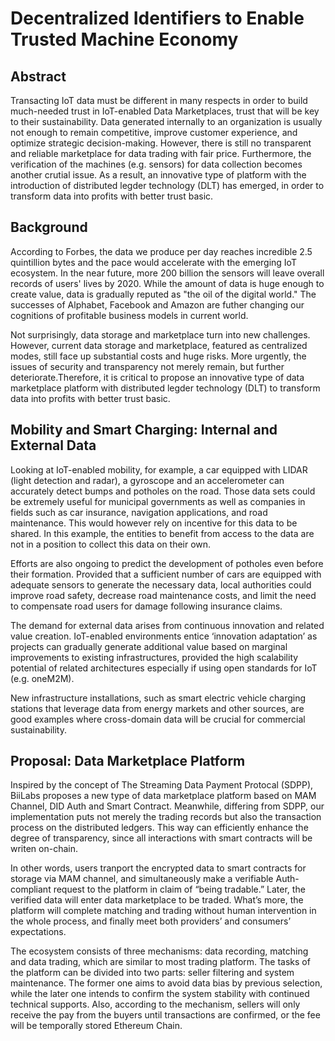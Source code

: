 # Decentralized Identifiers to Enable Trusted Machine Economy

## Abstract

Transacting IoT data must be different in many respects in order to build much-needed trust in IoT-enabled Data Marketplaces, trust that will be key to their sustainability. Data generated internally to an organization is usually not enough to remain competitive, improve customer experience, and optimize strategic decision-making. However, there is still no transparent and reliable marketplace for data trading with fair price. Furthermore, the verification of the machines (e.g. sensors) for data collection becomes another crutial issue. As a result, an innovative type of platform with the introduction of distributed legder technology (DLT) has emerged, in order to transform data into profits with better trust basic. 

## Background 

According to Forbes, the data we produce per day reaches incredible 2.5 quintillion bytes and the pace would accelerate with the emerging IoT ecosystem. In the near future, more 200 billion the sensors will leave overall records of users' lives by 2020. While the amount of data is huge enough to create value, data is gradually reputed as "the oil of the digital world." The successes of Alphabet, Facebook and Amazon are futher changing our cognitions of profitable business models in current world. 

Not surprisingly, data storage and marketplace turn into new challenges. However, current data storage and marketplace, featured as centralized modes, still face up substantial costs and huge risks. More urgently, the issues of security and transparency not merely remain, but further deteriorate.Therefore, it is critical to propose an innovative type of data marketplace platform with distributed legder technology (DLT) to transform data into profits with better trust basic.

## Mobility and Smart Charging: Internal and External Data 

Looking at IoT-enabled mobility, for example, a car equipped with LIDAR (light detection and radar), a gyroscope and an accelerometer can accurately detect bumps and potholes on the road. Those data sets could be extremely useful for municipal governments as well as companies in fields such as car insurance, navigation applications, and road maintenance. This would however rely on incentive for this data to be shared. In this example, the entities to benefit from access to the data are not in a position to collect this data on their own. 

Efforts are also ongoing to predict the development of potholes even before their formation. Provided that a sufficient number of cars are equipped with adequate sensors to generate the necessary data, local authorities could improve road safety, decrease road maintenance costs, and limit the need to compensate road users for damage following insurance claims. 

The demand for external data arises from continuous innovation and related value creation. IoT-enabled environments entice ‘innovation adaptation’ as projects can gradually generate additional value based on marginal improvements to existing infrastructures, provided the high scalability potential of related architectures especially if using open standards for IoT (e.g. oneM2M).

New infrastructure installations, such as smart electric vehicle charging stations that leverage data from energy markets and other sources, are good examples where cross-domain data will be crucial for commercial sustainability.

## Proposal: Data Marketplace Platform

Inspired by the concept of The Streaming Data Payment Protocal (SDPP), BiiLabs proposes a new type of data marketplace platform based on MAM Channel, DID Auth and Smart Contract. Meanwhile, differing from SDPP, our implementation puts not merely the trading records but also the transaction process on the distributed ledgers. This way can efficiently enhance the degree of transparency, since all interactions with smart contracts will be writen on-chain.

In other words, users tranport the encrypted data to smart contracts for storage via MAM channel, and simultaneously make a verifiable Auth-compliant request to the platform in claim of “being tradable.” Later, the verified data will enter data marketplace to be traded. What’s more, the platform will complete matching and trading without human intervention in the whole process, and finally meet both providers’ and consumers’ expectations.

The ecosystem consists of three mechanisms: data recording, matching and data trading, which are similar to most trading platform. The tasks of the platform can be divided into two parts: seller filtering and system maintenance. The former one aims to avoid data bias by previous selection, while the later one intends to confirm the system stability with continued technical supports. Also, according to the mechanism, sellers will only receive the pay from the buyers until transactions are confirmed, or the fee will be temporally stored Ethereum Chain.